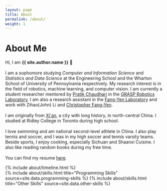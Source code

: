 ```yaml
---
layout: page
title: About
permalink: /about/
weight: 1
---
```


# **About Me**

Hi, I am **{{ site.author.name }}** :wave:<br><br>
I am a sophomore studying <i>Computer and Information Science</i> and <i>Statistics and Data Science</i> at the Engineering School and the Wharton School of University of Pennsylvania respectively. My research interest is in the field of robotics, machine learning, and computer vision. I am currently a student researcher mentored by <a href="https://pratikac.github.io/" target="_blank">Pratik Chaudhari</a> in the <a href="https://www.grasp.upenn.edu/" target="_blank">GRASP Robotics Laboratory</a>. I am also a research assistant in the <a href="http://fangyenlab.seas.upenn.edu/" target="_blank">Fang-Yen Laboratory</a> and work with Zihao(John) Li and <a href="https://directory.seas.upenn.edu/christopher-fang-yen/" target="_blank">Christopher Fang-Yen</a>. 
<br><br>
I am originally from <a href="https://en.wikipedia.org/wiki/Xi%27an" target="_blank">Xi'an</a>, a city with long history, in north-central China. I studied at Ridley College in Toronto during high school. 
<br><br>
I love swimming and am national second-level athlete in China. I also play tennis and soccer, and I was in my high soccer and tennis varsity teams. Beside sports, I enjoy cooking, especially Sichuan and Shaanxi Cuisine. I also like reading random books during my free time.
<br><br>
You can find my resume <a href="https://siming-he.github.io/assets/resume/Siming_Resume_12_22_2021.docx%5B36%5D.pdf" target="_blank">here</a>.

<div class="row">
{% include about/timeline.html %}
</div>

<div class="row">
{% include about/skills.html title="Programming Skills" source=site.data.programming-skills %}
{% include about/skills.html title="Other Skills" source=site.data.other-skills %}
</div>